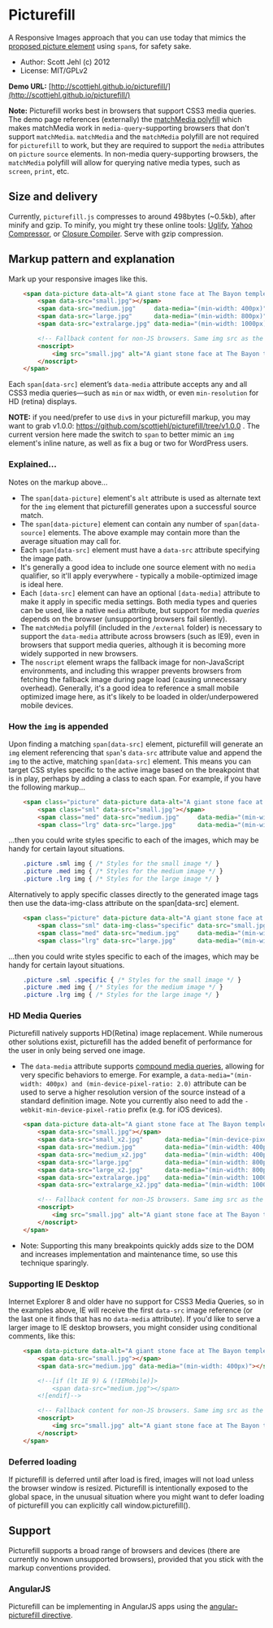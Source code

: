 # Picturefill
A Responsive Images approach that you can use today that mimics the [proposed picture element](http://www.w3.org/TR/2013/WD-html-picture-element-20130226/) using `span`s, for safety sake.


* Author: Scott Jehl (c) 2012
* License: MIT/GPLv2

**Demo URL:** [http://scottjehl.github.io/picturefill/](http://scottjehl.github.io/picturefill/)

**Note:** Picturefill works best in browsers that support CSS3 media queries. The demo page references (externally) the [matchMedia polyfill](https://github.com/paulirish/matchMedia.js/) which makes matchMedia work in `media-query`-supporting browsers that don't support `matchMedia`. `matchMedia` and the `matchMedia` polyfill are not required for `picturefill` to work, but they are required to support the `media` attributes on `picture` `source` elements. In non-media query-supporting browsers, the `matchMedia` polyfill will allow for querying native media types, such as `screen`, `print`, etc.

## Size and delivery

Currently, `picturefill.js` compresses to around 498bytes (~0.5kb), after minify and gzip. To minify, you might try these online tools: [Uglify](http://marijnhaverbeke.nl/uglifyjs), [Yahoo Compressor](http://refresh-sf.com/yui/), or [Closure Compiler](http://closure-compiler.appspot.com/home). Serve with gzip compression.

## Markup pattern and explanation

Mark up your responsive images like this.

```html
    <span data-picture data-alt="A giant stone face at The Bayon temple in Angkor Thom, Cambodia">
		<span data-src="small.jpg"></span>
		<span data-src="medium.jpg"     data-media="(min-width: 400px)"></span>
		<span data-src="large.jpg"      data-media="(min-width: 800px)"></span>
		<span data-src="extralarge.jpg" data-media="(min-width: 1000px)"></span>

		<!-- Fallback content for non-JS browsers. Same img src as the initial, unqualified source element. -->
		<noscript>
			<img src="small.jpg" alt="A giant stone face at The Bayon temple in Angkor Thom, Cambodia">
		</noscript>
	</span>
```

Each `span[data-src]` element’s `data-media` attribute accepts any and all CSS3 media queries—such as `min` or `max` width, or even `min-resolution` for HD (retina) displays.

**NOTE:** if you need/prefer to use `div`s in your picturefill markup, you may want to grab v1.0.0: https://github.com/scottjehl/picturefill/tree/v1.0.0 . The current version here made the switch to `span` to better mimic an `img` element's inline nature, as well as fix a bug or two for WordPress users.

### Explained...

Notes on the markup above...

* The `span[data-picture]` element's `alt` attribute is used as alternate text for the `img` element that picturefill generates upon a successful source match.
* The `span[data-picture]` element can contain any number of `span[data-source]` elements. The above example may contain more than the average situation may call for.
* Each `span[data-src]` element must have a `data-src` attribute specifying the image path.
* It's generally a good idea to include one source element with no `media` qualifier, so it'll apply everywhere - typically a mobile-optimized image is ideal here.
* Each `[data-src]` element can have an optional `[data-media]` attribute to make it apply in specific media settings. Both media types and queries can be used, like a native `media` attribute, but support for media _queries_ depends on the browser (unsupporting browsers fail silently).
* The `matchMedia` polyfill (included in the `/external` folder) is necessary to support the `data-media` attribute across browsers (such as IE9), even in browsers that support media queries, although it is becoming more widely supported in new browsers.
* The `noscript` element wraps the fallback image for non-JavaScript environments, and including this wrapper prevents browsers from fetching the fallback image during page load (causing unnecessary overhead). Generally, it's a good idea to reference a small mobile optimized image here, as it's likely to be loaded in older/underpowered mobile devices.

### How the `img` is appended

Upon finding a matching `span[data-src]` element, picturefill will generate an `img` element referencing that `span`'s `data-src` attribute value and append the `img` to the active, matching `span[data-src]` element. This means you can target CSS styles specific to the active image based on the breakpoint that is in play, perhaps by adding a class to each span. For example, if you have the following markup...

```html
	<span class="picture" data-picture data-alt="A giant stone face at The Bayon temple in Angkor Thom, Cambodia">
		<span class="sml" data-src="small.jpg"></span>
		<span class="med" data-src="medium.jpg"     data-media="(min-width: 400px)"></span>
		<span class="lrg" data-src="large.jpg"      data-media="(min-width: 800px)"></span>
````

...then you could write styles specific to each of the images, which may be handy for certain layout situations.

```css
	.picture .sml img { /* Styles for the small image */ }
	.picture .med img { /* Styles for the medium image */ }
	.picture .lrg img { /* Styles for the large image */ }
````
Alternatively to apply specific classes directly to the generated image tags then use the data-img-class attribute on the span[data-src] element.

```html
    <span class="picture" data-picture data-alt="A giant stone face at The Bayon temple in Angkor Thom, Cambodia">
		<span class="sml" data-img-class="specific" data-src="small.jpg"></span>
		<span class="med" data-src="medium.jpg"     data-media="(min-width: 400px)"></span>
		<span class="lrg" data-src="large.jpg"      data-media="(min-width: 800px)"></span>
````

...then you could write styles specific to each of the images, which may be handy for certain layout situations.

```css
	.picture .sml .specific { /* Styles for the small image */ }
	.picture .med img { /* Styles for the medium image */ }
	.picture .lrg img { /* Styles for the large image */ }
````

### HD Media Queries

Picturefill natively supports HD(Retina) image replacement.  While numerous other solutions exist, picturefill has the added benefit of performance for the user in only being served one image.

* The `data-media` attribute supports [compound media queries](https://developer.mozilla.org/en-US/docs/CSS/Media_queries), allowing for very specific behaviors to emerge.  For example, a `data-media="(min-width: 400px) and (min-device-pixel-ratio: 2.0)` attribute can be used to serve a higher resolution version of the source instead of a standard definition image. Note you currently also need to add the `-webkit-min-device-pixel-ratio` prefix (e.g. for iOS devices).

```html
	<span data-picture data-alt="A giant stone face at The Bayon temple in Angkor Thom, Cambodia">
		<span data-src="small.jpg"></span>
		<span data-src="small_x2.jpg"      data-media="(min-device-pixel-ratio: 2.0)"></span>
		<span data-src="medium.jpg"        data-media="(min-width: 400px)"></span>
		<span data-src="medium_x2.jpg"     data-media="(min-width: 400px) and (min-device-pixel-ratio: 2.0)"></span>
		<span data-src="large.jpg"         data-media="(min-width: 800px)"></span>
		<span data-src="large_x2.jpg"      data-media="(min-width: 800px) and (min-device-pixel-ratio: 2.0)"></span>
		<span data-src="extralarge.jpg"    data-media="(min-width: 1000px)"></span>
		<span data-src="extralarge_x2.jpg" data-media="(min-width: 1000px) and (min-device-pixel-ratio: 2.0)"></span>

		<!-- Fallback content for non-JS browsers. Same img src as the initial, unqualified source element. -->
		<noscript>
			<img src="small.jpg" alt="A giant stone face at The Bayon temple in Angkor Thom, Cambodia">
		</noscript>
	</span>
```

* Note: Supporting this many breakpoints quickly adds size to the DOM and increases implementation and maintenance time, so use this technique sparingly.

### Supporting IE Desktop

Internet Explorer 8 and older have no support for CSS3 Media Queries, so in the examples above, IE will receive the first `data-src`
 image reference (or the last one it finds that has no `data-media` attribute). If you'd like to serve a larger image to IE desktop
browsers, you might consider using conditional comments, like this:

```html
	<span data-picture data-alt="A giant stone face at The Bayon temple in Angkor Thom, Cambodia">
		<span data-src="small.jpg"></span>
		<span data-src="medium.jpg" data-media="(min-width: 400px)"></span>

		<!--[if (lt IE 9) & (!IEMobile)]>
		    <span data-src="medium.jpg"></span>
		<![endif]-->

		<!-- Fallback content for non-JS browsers. Same img src as the initial, unqualified source element. -->
		<noscript>
			<img src="small.jpg" alt="A giant stone face at The Bayon temple in Angkor Thom, Cambodia">
		</noscript>
	</span>
```

### Deferred loading

If picturefill is deferred until after load is fired, images will not load unless the browser window is resized.
Picturefill is intentionally exposed to the global space, in the unusual situation where you might want to defer loading of picturefill you can explicitly call window.picturefill().

## Support

Picturefill supports a broad range of browsers and devices (there are currently no known unsupported browsers), provided that you stick with the markup conventions provided.

### AngularJS

Picturefill can be implementing in AngularJS apps using the [angular-picturefill directive](https://github.com/tinacious/angular-picturefill).
